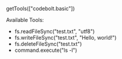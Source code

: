 getTools(["codebolt.basic"])

Available Tools:
- fs.readFileSync("test.txt", "utf8")
- fs.writeFileSync("test.txt", "Hello, world!")
- fs.deleteFileSync("test.txt")
- command.execute("ls -l")





